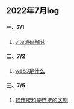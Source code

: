 ## 2022年7月log

#### 一、7/1

1. [vite源码解读](https://mp.weixin.qq.com/s/mObQH7SfzDJOl9QlnMKkVg)

#### 二、7/2

1. [web3是什么](http://finance.sina.com.cn/blockchain/roll/2022-06-21/doc-imizirau9734037.shtml)

#### 三、7/5
1. [软连接和硬连接的区别](https://www.zhangshilong.cn/work/69725.html)
